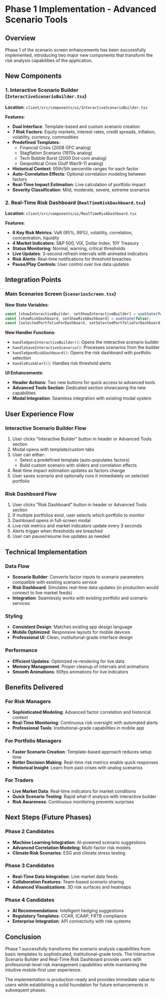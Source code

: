 # Phase 1 Implementation - Advanced Scenario Tools

## Overview
Phase 1 of the scenario screen enhancements has been successfully implemented, introducing two major new components that transform the risk analysis capabilities of the application.

## New Components

### 1. Interactive Scenario Builder (`InteractiveScenarioBuilder.tsx`)

**Location**: `client/src/components/ui/InteractiveScenarioBuilder.tsx`

**Features**:
- **Dual Interface**: Template-based and custom scenario creation
- **7 Risk Factors**: Equity markets, interest rates, credit spreads, inflation, volatility, currency, commodities
- **Predefined Templates**: 
  - Financial Crisis (2008 GFC analog)
  - Stagflation Scenario (1970s analog)
  - Tech Bubble Burst (2000 Dot-com analog)
  - Geopolitical Crisis (Gulf War/9-11 analog)
- **Historical Context**: 95th/5th percentile ranges for each factor
- **Auto-Correlation Effects**: Optional correlation modeling between factors
- **Real-Time Impact Estimation**: Live calculation of portfolio impact
- **Severity Classification**: Mild, moderate, severe, extreme scenarios

### 2. Real-Time Risk Dashboard (`RealTimeRiskDashboard.tsx`)

**Location**: `client/src/components/ui/RealTimeRiskDashboard.tsx`

**Features**:
- **6 Key Risk Metrics**: VaR (95%, 99%), volatility, correlation, concentration, liquidity
- **4 Market Indicators**: S&P 500, VIX, Dollar Index, 10Y Treasury
- **Status Monitoring**: Normal, warning, critical thresholds
- **Live Updates**: 3-second refresh intervals with animated indicators
- **Risk Alerts**: Real-time notifications for threshold breaches
- **Pause/Play Controls**: User control over live data updates

## Integration Points

### Main Scenarios Screen (`ScenariosScreen.tsx`)

**New State Variables**:
```typescript
const [showInteractiveBuilder, setShowInteractiveBuilder] = useState(false);
const [showRiskDashboard, setShowRiskDashboard] = useState(false);
const [selectedPortfolioForDashboard, setSelectedPortfolioForDashboard] = useState<string>('');
```

**New Handler Functions**:
- `handleOpenInteractiveBuilder()`: Opens the interactive scenario builder
- `handleSaveInteractiveScenario()`: Processes scenarios from the builder
- `handleOpenRiskDashboard()`: Opens the risk dashboard with portfolio selection
- `handleRiskAlert()`: Handles risk threshold alerts

**UI Enhancements**:
- **Header Actions**: Two new buttons for quick access to advanced tools
- **Advanced Tools Section**: Dedicated section showcasing the new capabilities
- **Modal Integration**: Seamless integration with existing modal system

## User Experience Flow

### Interactive Scenario Builder Flow
1. User clicks "Interactive Builder" button in header or Advanced Tools section
2. Modal opens with template/custom tabs
3. User can either:
   - Select a predefined template (auto-populates factors)
   - Build custom scenario with sliders and correlation effects
4. Real-time impact estimation updates as factors change
5. User saves scenario and optionally runs it immediately on selected portfolio

### Risk Dashboard Flow
1. User clicks "Risk Dashboard" button in header or Advanced Tools section
2. If multiple portfolios exist, user selects which portfolio to monitor
3. Dashboard opens in full-screen modal
4. Live risk metrics and market indicators update every 3 seconds
5. Alerts trigger when thresholds are breached
6. User can pause/resume live updates as needed

## Technical Implementation

### Data Flow
- **Scenario Builder**: Converts factor inputs to scenario parameters compatible with existing scenario service
- **Risk Dashboard**: Simulates real-time data updates (in production would connect to live market feeds)
- **Integration**: Seamlessly works with existing portfolio and scenario services

### Styling
- **Consistent Design**: Matches existing app design language
- **Mobile Optimized**: Responsive layouts for mobile devices
- **Professional UI**: Clean, institutional-grade interface design

### Performance
- **Efficient Updates**: Optimized re-rendering for live data
- **Memory Management**: Proper cleanup of intervals and animations
- **Smooth Animations**: 60fps animations for live indicators

## Benefits Delivered

### For Risk Managers
- **Sophisticated Modeling**: Advanced factor correlation and historical context
- **Real-Time Monitoring**: Continuous risk oversight with automated alerts
- **Professional Tools**: Institutional-grade capabilities in mobile app

### For Portfolio Managers
- **Faster Scenario Creation**: Template-based approach reduces setup time
- **Better Decision Making**: Real-time risk metrics enable quick responses
- **Historical Insight**: Learn from past crises with analog scenarios

### For Traders
- **Live Market Data**: Real-time indicators for market conditions
- **Quick Scenario Testing**: Rapid what-if analysis with interactive builder
- **Risk Awareness**: Continuous monitoring prevents surprises

## Next Steps (Future Phases)

### Phase 2 Candidates
- **Machine Learning Integration**: AI-powered scenario suggestions
- **Advanced Correlation Modeling**: Multi-factor risk models
- **Climate Risk Scenarios**: ESG and climate stress testing

### Phase 3 Candidates
- **Real-Time Data Integration**: Live market data feeds
- **Collaboration Features**: Team-based scenario sharing
- **Advanced Visualizations**: 3D risk surfaces and heatmaps

### Phase 4 Candidates
- **AI Recommendations**: Intelligent hedging suggestions
- **Regulatory Templates**: CCAR, ICAAP, FRTB compliance
- **Enterprise Integration**: API connectivity with risk systems

## Conclusion

Phase 1 successfully transforms the scenario analysis capabilities from basic templates to sophisticated, institutional-grade tools. The Interactive Scenario Builder and Real-Time Risk Dashboard provide users with professional-level risk management capabilities while maintaining the intuitive mobile-first user experience.

The implementation is production-ready and provides immediate value to users while establishing a solid foundation for future enhancements in subsequent phases. 